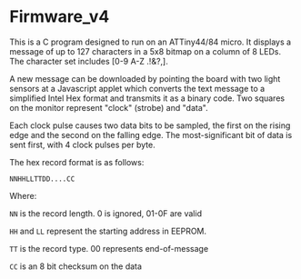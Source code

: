 # Firmware_v4

This is a C program designed to run on an ATTiny44/84 micro.
It displays a message of up to 127 characters in a 5x8 bitmap on a
column of 8 LEDs.  The character set includes [0-9 A-Z .!&?,].

A new message can be downloaded by pointing the board with two light
sensors at a Javascript applet which converts the text message to a
simplified Intel Hex format and transmits it as a binary code.  Two
squares on the monitor represent "clock" (strobe) and "data".

Each clock pulse causes two data bits to be sampled, the first on the
rising edge and the second on the falling edge.  The most-significant
bit of data is sent first, with 4 clock pulses per byte.

The hex record format is as follows:

`NNHHLLTTDD....CC`

Where:

`NN` is the record length.  0 is ignored, 01-0F are valid

`HH` and `LL` represent the starting address in EEPROM.

`TT` is the record type.  00 represents end-of-message

`CC` is an 8 bit checksum on the data




